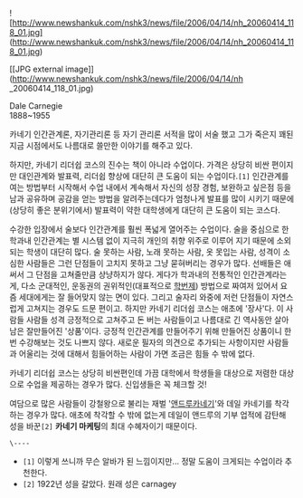 ![http://www.newshankuk.com/nshk3/news/file/2006/04/14/nh_20060414_118_01.jpg]
(http://www.newshankuk.com/nshk3/news/file/2006/04/14/nh_20060414_118_01.jpg)

[[JPG external image]](http://www.newshankuk.com/nshk3/news/file/2006/04/14/nh
_20060414_118_01.jpg)

Dale Carnegie  
1888~1955

카네기 인간관계론, 자기관리론 등 자기 관리론 서적을 많이 서술 했고 그가 죽은지 꽤된 지금 시점에서도 나름대로 쓸만한 이야기를 해주고
있다.

하지만, 카네기 리더쉽 코스의 진수는 책이 아니라 수업이다. 가격은 상당히 비싼 편이지만 대인관계와 발표력, 리더쉽 향상에 대단히 큰 도움이
되는 수업이다.`[1]` 인간관계를 여는 방법부터 시작해서 수업 내에서 계속해서 자신의 성장 경험, 보완하고 싶은점 등을 남과 공유하며
공감을 얻는 방법을 알려주는데다가 엄청나게 발표를 많이 시키기 때문에(상당히 좋은 분위기에서) 발표력이 약한 대학생에게 대단히 큰 도움이
되는 코스다.

수강한 입장에서 술보다 인간관계를 훨씬 폭넓게 열어주는 수업이다. 술을 중심으로 한 학과내 인간관계는 별 시스템 없이 지극히 개인의 취향
위주로 이루어 지기 때문에 소외되는 학생이 대단히 많다. 술 못하는 사람, 노래 못하는 사람, 옷 못입는 사람, 성격이 소심한 사람들은 그런
단점들이 고치지 못하고 그냥 묻혀버리는 경우가 많다. 선배들은 애써서 그 단점을 고쳐줄만큼 상냥하지가 않다. 게다가 학과내의 전통적인
인간관계라는게, 다소 군대적인, 운동권의 권위적인(대표적으로 [학번제](%ED%95%99%EB%B2%88%EC%A0%9C.md))
방법으로 짜여저 있어서 요즘 세대에게는 잘 들어맞지 않는 면이 있다. 그리고 술자리 와중에 저런 단점들이 자연스럽게 고쳐지는 경우도 드문
편이고. 하지만 카네기 리더쉽 코스는 애초에 '장사'다. 이 사람들 사람들 성격 긍정적으로 고쳐주고 돈 버는 사람들이고 나름대로 긴 역사동안
살아남은 잘만들어진 '상품'이다. 긍정적 인간관계를 만들어주기 위해 만들어진 상품이니 한번 수강해보는 것도 나쁘지 않다. 새로운 필자의
의견으로 추가되는 사항이지만 사람들과 어울리는 것에 대해서 힘들어하는 사람이 가면 조금은 힘들 수 밖에 없다.

카네기 리더쉽 코스는 상당히 비싼편인데 가끔 대학에서 학생들을 대상으로 저렴한 대상으로 수업을 제공하는 경우가 많다. 신입생들은 꼭 체크할
것!

여담으로 많은 사람들이 강철왕으로 불리는 재벌 '[앤드루카네기](%EC%95%A4%EB%93%9C%EB%A3%A8%20%EC%B9%B4%EB%84%A4%EA%B8%B0.md)'와 데일
카네기를 착각하는 경우가 많다. 애초에 착각할 수 밖에 없는게 데일이 앤드루의 기부 업적에 감탄해 성을 바꾼`[2]` **카네기 마케팅**의
최대 수혜자이기 때문이다.

`\----`

  * `[1]` 이렇게 쓰니까 무슨 알바가 된 느낌이지만... 정말 도움이 크게되는 수업이라 추천한다.
  * `[2]` 1922년 성을 갈았다. 원래 성은 carnagey


